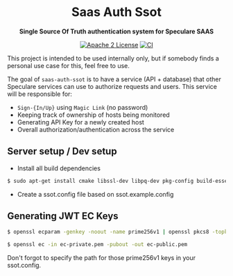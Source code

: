<div align="center">
  <h1>Saas Auth Ssot</h1>
  <p>
    <strong>Single Source Of Truth authentication system for Speculare SAAS</strong>
  </p>
  <p>

[![Apache 2 License](https://img.shields.io/badge/license-Apache%202-blue.svg)](LICENSE)
[![CI](https://github.com/speculare-cloud/saas-auth-ssot/workflows/CI/badge.svg)](https://github.com/speculare-cloud/saas-auth-ssot/actions)

  </p>
</div>

This project is intended to be used internally only, but if somebody finds a personal use case for this, feel free to use.

The goal of `saas-auth-ssot` is to have a service (API + database) that other Speculare services can use to authorize requests and users. This service will be responsible for:
- `Sign-{In/Up}` using `Magic Link` (no password)
- Keeping track of ownership of hosts being monitored
- Generating API Key for a newly created host
- Overall authorization/authentication across the service

Server setup / Dev setup
--------------------------

- Install all build dependencies

```bash
$ sudo apt-get install cmake libssl-dev libpq-dev pkg-config build-essential
```

- Create a ssot.config file based on ssot.example.config

Generating JWT EC Keys
--------------------------

```bash
$ openssl ecparam -genkey -noout -name prime256v1 | openssl pkcs8 -topk8 -nocrypt -out ec-private.pem

$ openssl ec -in ec-private.pem -pubout -out ec-public.pem
```

Don't forgot to specify the path for those prime256v1 keys in your ssot.config.
